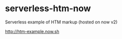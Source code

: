 # serverless-htm-now
Serverless example of HTM markup (hosted on now v2)

http://htm-example.now.sh
